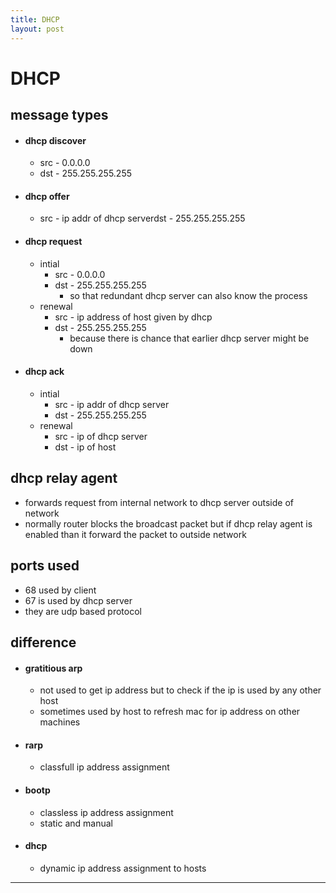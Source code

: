 ```yaml
---
title: DHCP
layout: post
---
```

    
# DHCP

## message types 
* #### dhcp discover 
	* src - 0.0.0.0 
	* dst - 255.255.255.255 
* #### dhcp offer 
	* src - ip addr of dhcp serverdst - 255.255.255.255 
* #### dhcp request 
	* intial 
		* src - 0.0.0.0 
		* dst - 255.255.255.255 
			* so that redundant dhcp server can also know the process 
	* renewal 
		* src - ip address of host given by dhcp 
		* dst - 255.255.255.255 
			* because there is chance that earlier dhcp server might be down 
* #### dhcp ack 
	* intial 
		* src - ip addr of dhcp server 
		* dst - 255.255.255.255 
	* renewal 
		* src - ip of dhcp server 
		* dst - ip of host 

## dhcp relay agent 
* forwards request from internal network to dhcp server outside of network 
* normally router blocks the broadcast packet but if dhcp relay agent is enabled than it forward the packet to outside network 

## ports used 
* 68 used by client 
* 67 is used by dhcp server 
* they are udp based protocol 

## difference 
* #### gratitious arp 
	* not used to get ip address but to check if the ip is used by any other host 
	* sometimes used by host to refresh mac for ip address on other machines 
* #### rarp 
	* classfull ip address assignment 
* #### bootp 
	* classless ip address assignment 
	* static and manual 
* #### dhcp 
	* dynamic ip address assignment to hosts 

---
